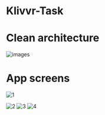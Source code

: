 # Klivvr-Task


# Clean architecture
![images](https://github.com/user-attachments/assets/caeeae33-f30c-4729-8b35-006b9f02daa2)

# App screens



![1](https://github.com/user-attachments/assets/b007f377-0bc2-40bc-8704-6782f3f96939) 

![2](https://github.com/user-attachments/assets/3517c2a3-1e49-4b72-9532-97ef0fedc322) ![3](https://github.com/user-attachments/assets/8a5d2eca-33a8-41e1-a30c-f321312a09e8) 
![4](https://github.com/user-attachments/assets/ef8b4183-f69c-4d96-880b-f9e9579d462d)





